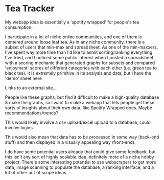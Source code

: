 # Tea Tracker
My webapp idea is essentially a 'spotify wrapped' for people's tea consumption.

I participate in a lot of niche online communities, and one of them is centered around loose leaf tea. As in any niche community, there is a subset of users that min-max and spreadsheet. As one of the min-maxxers, I've spent way more time than I'd like to admit sorting/ranking everything I've tried, and I noticed some public interest when I posted a spreadsheet with a scoring mechanic that generated graphs for subsets and compared 'enjoyment' scores of different categories with each other (i.e. green tea to black tea). It is extremely primitive in its analysis and data, but I have the 'demo' sheet here

Links to an external site..

People like these graphs, but find it difficult to make a high-quality database & make the graphs, so I want to make a webapp that lets people get these sorts of insights about their own data, like Spotify Wrapped does. Maybe recommendations/trends?

This would likely involve a csv upload/excel upload to a database, could involve logins.

This would also mean that data has to be processed in some way (back-end stuff) and then displayed in a visually appealing way (front-end).

I do have some potential users already that could give some feedback, but this isn't any sort of highly scalable idea, definitely more of a niche hobby project. There's some interesting potential to use webscrapers to get more data, image scanning to populate the database, a ranking interface, and a lot of other out of scope ideas.
